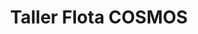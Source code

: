 ---
title: "Taller Flota COSMOS"
url: /cochabamba/taller-flota-cosmos/
shop: reparación de automóviles
---